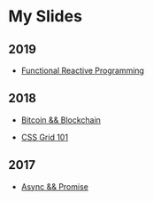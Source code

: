 # My Slides

## 2019

- [Functional Reactive Programming](https://slides.cjting.me/frp.html)

## 2018

- [Bitcoin && Blockchain](https://slides.cjting.me/bitcoin-and-blockchain.html)

- [CSS Grid 101](https://slides.cjting.me/css-grid.html)

## 2017

- [Async && Promise](https://slides.cjting.me/async-and-promise.html)


